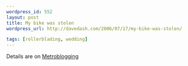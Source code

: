 ```yaml
--- 
wordpress_id: 552
layout: post
title: My bike was stolen
wordpress_url: http://davedash.com/2006/07/17/my-bike-was-stolen/

tags: [rollerblading, wedding]
---
```


Details are on [Metroblogging](http://minneapolis.metblogs.com/archives/2006/07/my_bike_was_sto.phtml)
